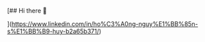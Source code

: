 [## Hi there 👋

<!--
**hoangcode204/hoangcode204** is a ✨ _special_ ✨ repository because its `README.md` (this file) appears on your GitHub profile.

Here are some ideas to get you started:

- 🔭 I’m currently working on ...
- 🌱 I’m currently learning ...
- 👯 I’m looking to collaborate on ...
- 🤔 I’m looking for help with ...
- 💬 Ask me about ...
- 📫 How to reach me: ...
- 😄 Pronouns: ...
- ⚡ Fun fact: ...
-->
](https://www.linkedin.com/in/ho%C3%A0ng-nguy%E1%BB%85n-s%E1%BB%B9-huy-b2a65b371/)
